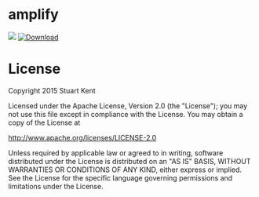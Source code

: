 # amplify

<a href="https://travis-ci.org/stkent/amplify"><img src="https://travis-ci.org/stkent/amplify.svg"></a> [ ![Download](https://api.bintray.com/packages/stkent/android-libraries/amplify/images/download.svg) ](https://bintray.com/stkent/android-libraries/amplify/_latestVersion)

# License

Copyright 2015 Stuart Kent

Licensed under the Apache License, Version 2.0 (the "License");
you may not use this file except in compliance with the License.
You may obtain a copy of the License at

   http://www.apache.org/licenses/LICENSE-2.0

Unless required by applicable law or agreed to in writing, software
distributed under the License is distributed on an "AS IS" BASIS,
WITHOUT WARRANTIES OR CONDITIONS OF ANY KIND, either express or implied.
See the License for the specific language governing permissions and
limitations under the License.
